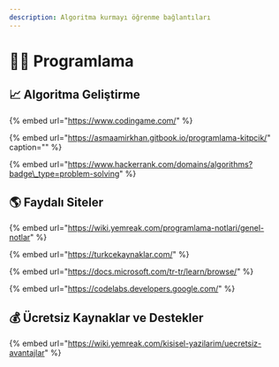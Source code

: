 ```yaml
---
description: Algoritma kurmayı öğrenme bağlantıları
---
```


# 👨‍💻 Programlama

## 📈 Algoritma Geliştirme

{% embed url="https://www.codingame.com/" %}

{% embed url="https://asmaamirkhan.gitbook.io/programlama-kitpcik/" caption="" %}

{% embed url="https://www.hackerrank.com/domains/algorithms?badge\_type=problem-solving" %}

## 🌎 Faydalı Siteler

{% embed url="https://wiki.yemreak.com/programlama-notlari/genel-notlar" %}

{% embed url="https://turkcekaynaklar.com/" %}

{% embed url="https://docs.microsoft.com/tr-tr/learn/browse/" %}

{% embed url="https://codelabs.developers.google.com/" %}

## 💰 Ücretsiz Kaynaklar ve Destekler

{% embed url="https://wiki.yemreak.com/kisisel-yazilarim/uecretsiz-avantajlar" %}









